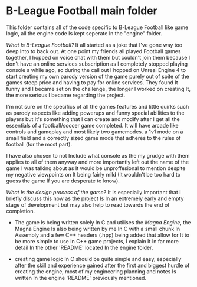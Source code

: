 # B-League Football main folder
This folder contains all of the code specific to B-League Football like game logic, all the engine code Is kept seperate In the "engine" folder.

<i>What Is B-League Football?</i>
It all started as a joke that I've gone way too deep Into to back out. At one point my friends all played Football games together, I hopped on voice chat with them but couldn't join them
because I don't have an online services subscription as I completely stopped playing console a while ago, so during the call out I hopped on Unreal Engine 4 to start creating my own
parody version of the game purely out of spite of the games steep price and having to pay for online services. They found It funny and I became set on the challenge, the longer I worked on
creating It, the more serious I became regarding the project.

I'm not sure on the specifics of all the games features and little quirks such as parody aspects like adding powerups and funny special abilities to the players but It's something that I
can create and modify after I get all the essentials of a football/soccer game completed. It will have arcade like controls and gameplay and most likely two gamemodes. a 1v1 mode on a small
field and a correctly sized game mode that adheres to the rules of football (for the most part).

I have also chosen to not Include what console as the my grudge with them applies to all of them anyway and more importantly left out the name of the game I was talking about as It would be
unproffesional to mention despite my negative viewpoints on It being fairly mild (It wouldn't be too hard to guess the game If you are desperate to know).

<i>What Is the design process of the game?</i>
It Is especially Important that I briefly discuss this now as the project Is In an extremely early and empty stage of development but may also help to read towards the end of completion.

- The game Is being written solely In C and utilises the <i>Magna Engine</i>, the Magna Engine Is also being written by me In C with a small chunk In Assembly and a few C++ headers (.hpp)
  being added that allow for It to be more simple to use In C++ game projects, I explain It In far more detail In the other 'README' located In the engine folder.
  
- creating game logic In C should be quite simple and easy, especially after the skill and experience gained after the first and biggest hurdle of creating the engine, most of my engineering
  planning and notes Is written In the engine 'README' previously mentioned.